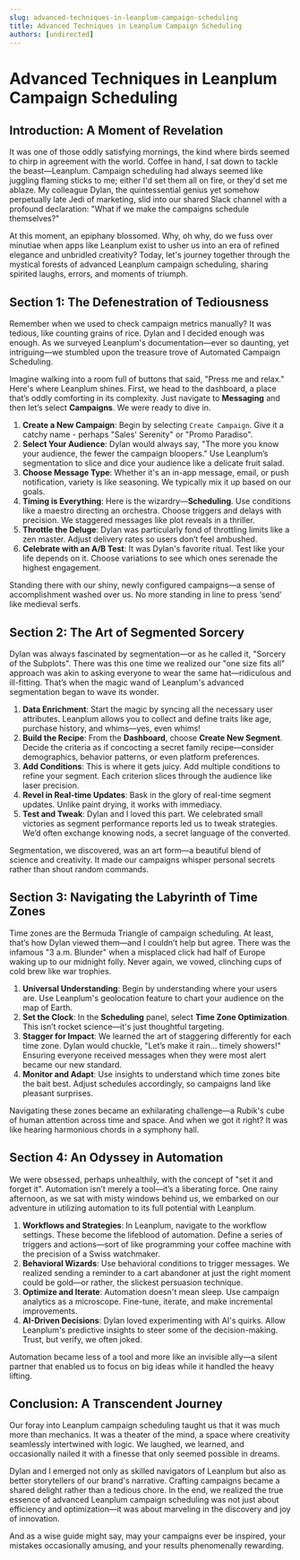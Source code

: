 ```yaml
---
slug: advanced-techniques-in-leanplum-campaign-scheduling
title: Advanced Techniques in Leanplum Campaign Scheduling
authors: [undirected]
---
```



# Advanced Techniques in Leanplum Campaign Scheduling

## Introduction: A Moment of Revelation

It was one of those oddly satisfying mornings, the kind where birds seemed to chirp in agreement with the world. Coffee in hand, I sat down to tackle the beast—Leanplum. Campaign scheduling had always seemed like juggling flaming sticks to me; either I'd set them all on fire, or they'd set me ablaze. My colleague Dylan, the quintessential genius yet somehow perpetually late Jedi of marketing, slid into our shared Slack channel with a profound declaration: "What if we make the campaigns schedule themselves?" 

At this moment, an epiphany blossomed. Why, oh why, do we fuss over minutiae when apps like Leanplum exist to usher us into an era of refined elegance and unbridled creativity? Today, let's journey together through the mystical forests of advanced Leanplum campaign scheduling, sharing spirited laughs, errors, and moments of triumph. 

## Section 1: The Defenestration of Tediousness

Remember when we used to check campaign metrics manually? It was tedious, like counting grains of rice. Dylan and I decided enough was enough. As we surveyed Leanplum's documentation—ever so daunting, yet intriguing—we stumbled upon the treasure trove of Automated Campaign Scheduling. 

Imagine walking into a room full of buttons that said, "Press me and relax." Here's where Leanplum shines. First, we head to the dashboard, a place that’s oddly comforting in its complexity. Just navigate to **Messaging** and then let’s select **Campaigns**. We were ready to dive in.

1. **Create a New Campaign**: Begin by selecting `Create Campaign`. Give it a catchy name - perhaps "Sales' Serenity" or "Promo Paradiso".
2. **Select Your Audience**: Dylan would always say, "The more you know your audience, the fewer the campaign bloopers." Use Leanplum’s segmentation to slice and dice your audience like a delicate fruit salad.
3. **Choose Message Type**: Whether it's an in-app message, email, or push notification, variety is like seasoning. We typically mix it up based on our goals.
4. **Timing is Everything**: Here is the wizardry—**Scheduling**. Use conditions like a maestro directing an orchestra. Choose triggers and delays with precision. We staggered messages like plot reveals in a thriller.
5. **Throttle the Deluge**: Dylan was particularly fond of throttling limits like a zen master. Adjust delivery rates so users don’t feel ambushed.
6. **Celebrate with an A/B Test**: It was Dylan's favorite ritual. Test like your life depends on it. Choose variations to see which ones serenade the highest engagement.

Standing there with our shiny, newly configured campaigns—a sense of accomplishment washed over us. No more standing in line to press ‘send’ like medieval serfs.

## Section 2: The Art of Segmented Sorcery

Dylan was always fascinated by segmentation—or as he called it, "Sorcery of the Subplots". There was this one time we realized our "one size fits all" approach was akin to asking everyone to wear the same hat—ridiculous and ill-fitting. That’s when the magic wand of Leanplum's advanced segmentation began to wave its wonder.

1. **Data Enrichment**: Start the magic by syncing all the necessary user attributes. Leanplum allows you to collect and define traits like age, purchase history, and whims—yes, even whims!
2. **Build the Recipe**: From the **Dashboard**, choose **Create New Segment**. Decide the criteria as if concocting a secret family recipe—consider demographics, behavior patterns, or even platform preferences.
3. **Add Conditions**: This is where it gets juicy. Add multiple conditions to refine your segment. Each criterion slices through the audience like laser precision.
4. **Revel in Real-time Updates**: Bask in the glory of real-time segment updates. Unlike paint drying, it works with immediacy.
5. **Test and Tweak**: Dylan and I loved this part. We celebrated small victories as segment performance reports led us to tweak strategies. We’d often exchange knowing nods, a secret language of the converted.

Segmentation, we discovered, was an art form—a beautiful blend of science and creativity. It made our campaigns whisper personal secrets rather than shout random commands.

## Section 3: Navigating the Labyrinth of Time Zones

Time zones are the Bermuda Triangle of campaign scheduling. At least, that’s how Dylan viewed them—and I couldn’t help but agree. There was the infamous "3 a.m. Blunder" when a misplaced click had half of Europe waking up to our midnight folly. Never again, we vowed, clinching cups of cold brew like war trophies.

1. **Universal Understanding**: Begin by understanding where your users are. Use Leanplum's geolocation feature to chart your audience on the map of Earth.
2. **Set the Clock**: In the **Scheduling** panel, select **Time Zone Optimization**. This isn’t rocket science—it's just thoughtful targeting.
3. **Stagger for Impact**: We learned the art of staggering differently for each time zone. Dylan would chuckle, "Let’s make it rain... timely showers!" Ensuring everyone received messages when they were most alert became our new standard.
4. **Monitor and Adapt**: Use insights to understand which time zones bite the bait best. Adjust schedules accordingly, so campaigns land like pleasant surprises.

Navigating these zones became an exhilarating challenge—a Rubik's cube of human attention across time and space. And when we got it right? It was like hearing harmonious chords in a symphony hall.

## Section 4: An Odyssey in Automation

We were obsessed, perhaps unhealthily, with the concept of "set it and forget it". Automation isn’t merely a tool—it’s a liberating force. One rainy afternoon, as we sat with misty windows behind us, we embarked on our adventure in utilizing automation to its full potential with Leanplum.

1. **Workflows and Strategies**: In Leanplum, navigate to the workflow settings. These become the lifeblood of automation. Define a series of triggers and actions—sort of like programming your coffee machine with the precision of a Swiss watchmaker.
2. **Behavioral Wizards**: Use behavioral conditions to trigger messages. We realized sending a reminder to a cart abandoner at just the right moment could be gold—or rather, the slickest persuasion technique.
3. **Optimize and Iterate**: Automation doesn't mean sleep. Use campaign analytics as a microscope. Fine-tune, iterate, and make incremental improvements.
4. **AI-Driven Decisions**: Dylan loved experimenting with AI's quirks. Allow Leanplum's predictive insights to steer some of the decision-making. Trust, but verify, we often joked.

Automation became less of a tool and more like an invisible ally—a silent partner that enabled us to focus on big ideas while it handled the heavy lifting.

## Conclusion: A Transcendent Journey

Our foray into Leanplum campaign scheduling taught us that it was much more than mechanics. It was a theater of the mind, a space where creativity seamlessly intertwined with logic. We laughed, we learned, and occasionally nailed it with a finesse that only seemed possible in dreams.

Dylan and I emerged not only as skilled navigators of Leanplum but also as better storytellers of our brand's narrative. Crafting campaigns became a shared delight rather than a tedious chore. In the end, we realized the true essence of advanced Leanplum campaign scheduling was not just about efficiency and optimization—it was about marveling in the discovery and joy of innovation.

And as a wise guide might say, may your campaigns ever be inspired, your mistakes occasionally amusing, and your results phenomenally rewarding.